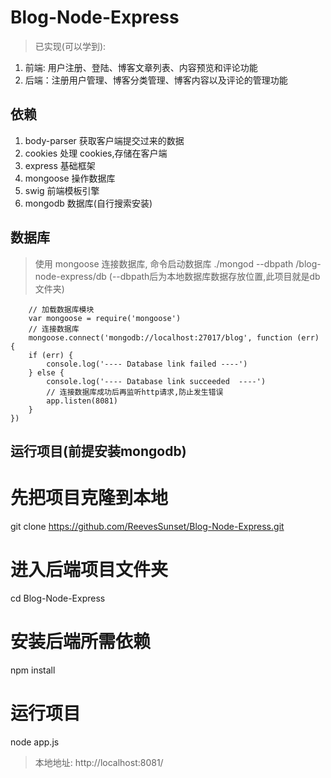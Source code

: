 # Blog-Node-Express

> 已实现(可以学到):    

1. 前端: 用户注册、登陆、博客文章列表、内容预览和评论功能
2. 后端：注册用户管理、博客分类管理、博客内容以及评论的管理功能

## 依赖

1.  body-parser 获取客户端提交过来的数据
2.  cookies 处理 cookies,存储在客户端
3.  express 基础框架
4.  mongoose 操作数据库
5.  swig 前端模板引擎
6.  mongodb 数据库(自行搜索安装)

## 数据库

> 使用 mongoose 连接数据库, 命令启动数据库 ./mongod --dbpath /blog-node-express/db (--dbpath后为本地数据库数据存放位置,此项目就是db文件夹)

```
    // 加载数据库模块
    var mongoose = require('mongoose')
    // 连接数据库
    mongoose.connect('mongodb://localhost:27017/blog', function (err) {
    if (err) {
        console.log('---- Database link failed ----')
    } else {
        console.log('---- Database link succeeded  ----')
        // 连接数据库成功后再监听http请求,防止发生错误
        app.listen(8081)
    }
})
```

## 运行项目(前提安装mongodb)

# 先把项目克隆到本地

git clone https://github.com/ReevesSunset/Blog-Node-Express.git

# 进入后端项目文件夹

cd Blog-Node-Express

# 安装后端所需依赖

npm install

# 运行项目

node app.js

> 本地地址: http://localhost:8081/
